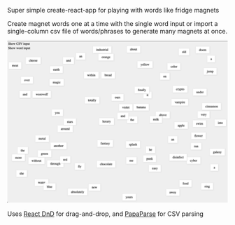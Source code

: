 Super simple create-react-app for playing with words like fridge magnets

Create magnet words one at a time with the single word input or import a single-column csv file of words/phrases to generate many magnets at once.

![fridge sample](fridge.png)

Uses [React DnD](https://github.com/react-dnd/react-dnd) for drag-and-drop, and [PapaParse](https://react-papaparse.js.org/) for CSV parsing